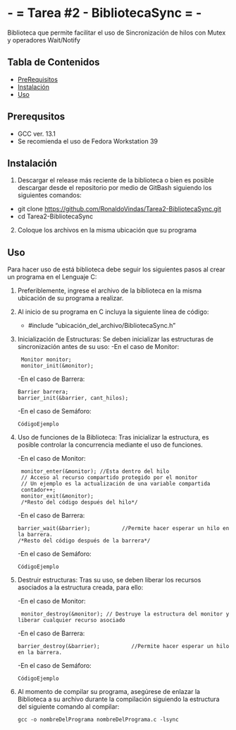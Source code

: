 # - = Tarea #2 - BibliotecaSync = -

Biblioteca que permite facilitar el uso de Sincronización de hilos con Mutex y operadores Wait/Notify

## Tabla de Contenidos
- [PreRequisitos](#prerequisites)
- [Instalación](#installation)
- [Uso](#usage) 

## Prerequsitos
- GCC ver. 13.1
- Se recomienda el uso de Fedora Workstation 39

## Instalación
1. Descargar el release más reciente de la biblioteca o bien es posible descargar desde el repositorio por medio de GitBash siguiendo los siguientes comandos: 

- git clone https://github.com/RonaldoVindas/Tarea2-BibliotecaSync.git
- cd Tarea2-BibliotecaSync


2. Coloque los archivos en la misma ubicación que su programa

## Uso

Para hacer uso de está biblioteca debe seguir los siguientes pasos al crear un programa en el Lenguaje C:

1. Preferiblemente, ingrese el archivo de la biblioteca en la misma ubicación de su programa a realizar.
2. Al inicio de su programa en C incluya la siguiente línea de código:
   - #include “ubicación_del_archivo/BibliotecaSync.h”
3. Inicialización de Estructuras: Se deben inicializar las estructuras de sincronización antes de su uso:
   -En el caso de Monitor:
     ```
      Monitor monitor;
      monitor_init(&monitor);

     ```    
   -En el caso de Barrera:
      ```
      Barrier barrera; 
      barrier_init(&barrier, cant_hilos); 
      ```

    
   -En el caso de Semáforo:
      ```
      CódigoEjemplo
      ```
4. Uso de funciones de la Biblioteca: Tras inicializar la estructura, es posible controlar la concurrencia mediante el uso de funciones.

   -En el caso de Monitor:
     ```
      monitor_enter(&monitor); //Esta dentro del hilo
      // Acceso al recurso compartido protegido por el monitor
      // Un ejemplo es la actualización de una variable compartida
      contador++;
      monitor_exit(&monitor);
      /*Resto del código después del hilo*/
     ```    
   -En el caso de Barrera:
      ```
      barrier_wait(&barrier);          //Permite hacer esperar un hilo en la barrera.
      /*Resto del código después de la barrera*/
      ```

    
   -En el caso de Semáforo:
      ```
      CódigoEjemplo
      ```


   
5. Destruir estructuras: Tras su uso, se deben liberar los recursos asociados a la estructura creada, para ello:
  

   -En el caso de Monitor:
     ```
      monitor_destroy(&monitor); // Destruye la estructura del monitor y liberar cualquier recurso asociado
     ```    
   -En el caso de Barrera:
      ```
      barrier_destroy(&barrier);          //Permite hacer esperar un hilo en la barrera.
      ```

    
   -En el caso de Semáforo:
      ```
      CódigoEjemplo
      ```

     
   
     
7. Al momento de compilar su programa, asegúrese de enlazar la Biblioteca a su archivo durante la compilación siguiendo la estructura del siguiente comando al compilar:

   ```
   gcc -o nombreDelPrograma nombreDelPrograma.c -lsync 
   ```
